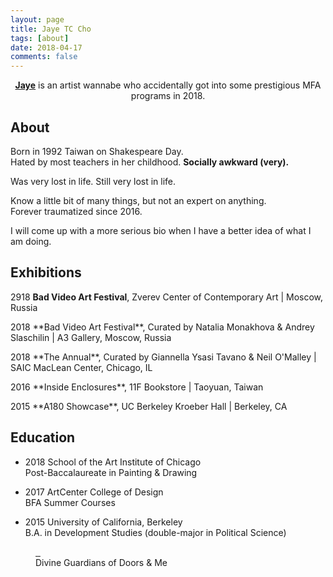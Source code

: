 ```yaml
---
layout: page
title: Jaye TC Cho
tags: [about]
date: 2018-04-17
comments: false
---
```

    
<center><a href="https://www.instagram.com/jjjcho/"><b>Jaye</b></a> is an artist wannabe who accidentally got into some prestigious MFA programs in 2018.  </center>

## About  
Born in 1992 Taiwan on Shakespeare Day. <br>
Hated by most teachers in her childhood. **Socially awkward (very).**
<p></p>
Was very lost in life.
Still very lost in life.
<p></p>
Know a little bit of many things, but not an expert on anything. <br>
Forever traumatized since 2016.
<p></p>
I will come up with a more serious bio when I have a better idea of what I am doing. 


## Exhibitions
2918  **Bad Video Art Festival**, Zverev Center of Contemporary Art | Moscow, Russia <br>
<p></P>
2018  **Bad Video Art Festival**, Curated by Natalia Monakhova & Andrey Slaschilin | A3 Gallery, Moscow, Russia <br>
<p></p>
2018  **The Annual**, Curated by Giannella Ysasi Tavano & Neil O'Malley | SAIC MacLean Center, Chicago, IL <br>
<p></p>
2016  **Inside Enclosures**, 11F Bookstore | Taoyuan, Taiwan <br>
<p></p>
2015  **A180 Showcase**, UC Berkeley Kroeber Hall | Berkeley, CA <br>    
<p></p>

## Education 
* 2018  School of the Art Institute of Chicago <br>
    Post-Baccalaureate in Painting & Drawing
    <p></p>
* 2017  ArtCenter College of Design <br>
    BFA Summer Courses 
    <p></p>
* 2015  University of California, Berkeley <br>
    B.A. in Development Studies (double-major in Political Science) 
    <p></p>


    
<figure class="half">
  <a href="https://drive.google.com/uc?id=1-5kPg7xyXR4H5OsY4fyeqZakatcYO90L" class="image-popup">
    <img src="https://drive.google.com/uc?id=1-5kPg7xyXR4H5OsY4fyeqZakatcYO90L" alt="">
  </a>
  <a href="https://drive.google.com/uc?id=1aIxrh_2SYjI5YdwW1wmRed2RhbPupt9A" class="image-popup">
    <img src="https://drive.google.com/uc?id=1aIxrh_2SYjI5YdwW1wmRed2RhbPupt9A" alt="">
  </a>
  <figcaption> Divine Guardians of Doors & Me </figcaption>
</figure>
